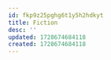 ```yaml
---
id: fkp9z25pghg6t1y5h2hdkyt
title: Fiction
desc: ''
updated: 1728674684118
created: 1728674684118
---
```

